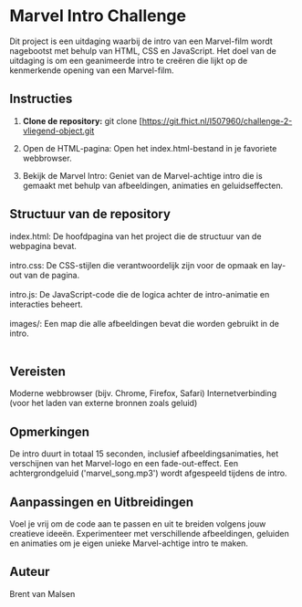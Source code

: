# Marvel Intro Challenge

Dit project is een uitdaging waarbij de intro van een Marvel-film wordt nagebootst met behulp van HTML, CSS en JavaScript. Het doel van de uitdaging is om een geanimeerde intro te creëren die lijkt op de kenmerkende opening van een Marvel-film.

## Instructies

1. **Clone de repository:**
   git clone [https://git.fhict.nl/I507960/challenge-2-vliegend-object.git

2. Open de HTML-pagina:
   Open het index.html-bestand in je favoriete webbrowser.

3. Bekijk de Marvel Intro:
   Geniet van de Marvel-achtige intro die is gemaakt met behulp van afbeeldingen, animaties en geluidseffecten.

## Structuur van de repository

index.html: 
De hoofdpagina van het project die de structuur van de webpagina bevat. <br><br>
intro.css: 
De CSS-stijlen die verantwoordelijk zijn voor de opmaak en lay-out van de pagina. <br><br>
intro.js: 
De JavaScript-code die de logica achter de intro-animatie en interacties beheert. <br><br>
images/: 
Een map die alle afbeeldingen bevat die worden gebruikt in de intro. <br><br>

## Vereisten

Moderne webbrowser (bijv. Chrome, Firefox, Safari)
Internetverbinding (voor het laden van externe bronnen zoals geluid)

## Opmerkingen

De intro duurt in totaal 15 seconden, inclusief afbeeldingsanimaties, het verschijnen van het Marvel-logo en een fade-out-effect.
Een achtergrondgeluid ('marvel_song.mp3') wordt afgespeeld tijdens de intro.

## Aanpassingen en Uitbreidingen

Voel je vrij om de code aan te passen en uit te breiden volgens jouw creatieve ideeën. Experimenteer met verschillende afbeeldingen, geluiden en animaties om je eigen unieke Marvel-achtige intro te maken.

## Auteur

Brent van Malsen


